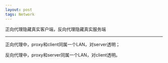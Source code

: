 ```yaml
---
layout: post
tags: Network
---
```


正向代理隐藏真实客户端，反向代理隐藏真实服务端

---

正向代理中，proxy和client同属一个LAN，对server透明；

反向代理中，proxy和server同属一个LAN，对client透明。
